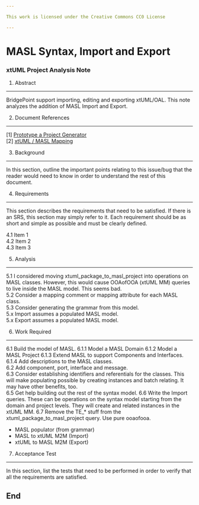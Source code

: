 ```yaml
---

This work is licensed under the Creative Commons CC0 License

---
```


# MASL Syntax, Import and Export
### xtUML Project Analysis Note

1. Abstract
-----------
BridgePoint support importing, editing and exporting xtUML/OAL.  This note
analyzes the addition of MASL Import and Export.

2. Document References
----------------------
[1] [Prototype a Project Generator](https://support.onefact.net/redmine/issues/8019)  
[2] [xtUML / MASL Mapping](https://github.com/cortlandstarrett/mc/doc/notes/8019_masl/xtUML_MASL_Mapping.md) 

3. Background
-------------
In this section, outline the important points relating to this issue/bug that
the reader would need to know in order to understand the rest of this
document.

4. Requirements
---------------
This section describes the requirements that need to be satisfied.  If there 
is an SRS, this section may simply refer to it.  Each requirement should be as 
short and simple as possible and must be clearly defined.

4.1 Item 1  
4.2 Item 2  
4.3 Item 3  

5. Analysis
-----------
5.1 I considered moving xtuml_package_to_masl_project into operations on MASL
classes.  However, this would cause OOAofOOA (xtUML MM) queries to live inside
the MASL model.  This seems bad.  
5.2 Consider a mapping comment or mapping attribute for each MASL class.  
5.3 Consider generating the grammar from this model.  
5.x Import assumes a populated MASL model.  
5.x Export assumes a populated MASL model.  

6. Work Required
----------------
6.1 Build the model of MASL.
6.1.1 Model a MASL Domain
6.1.2 Model a MASL Project
6.1.3 Extend MASL to support Components and Interfaces.
6.1.4 Add descriptions to the MASL classes.  
6.2 Add component, port, interface and message.  
6.3 Consider establishing identifiers and referentials for the classes.  This will
make populating possible by creating instances and batch relating.  It may have other
benefits, too.  
6.5 Get help building out the rest of the syntax model.
6.6 Write the Import queries.  These can be operations on the syntax model starting from the domain and project levels.  They will create and related instances in the xtUML MM.
6.7 Remove the TE_* stuff from the xtuml_package_to_masl_project query.  Use pure ooaofooa.

- MASL populator (from grammar)
- MASL to xtUML M2M (Import)
- xtUML to MASL M2M (Export)


7. Acceptance Test
------------------
In this section, list the tests that need to be performed in order to
verify that all the requirements are satisfied.

End
---

